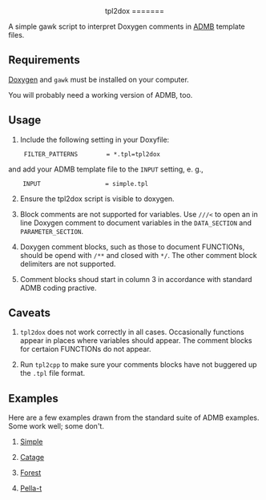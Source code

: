 <center>
tpl2dox
=======
</center>

A simple gawk script to interpret Doxygen comments in 
[ADMB](http://www.admb-project.org/ "ADMB") template files.

Requirements
------------

[Doxygen](www.doxygen.org/ "Doxygen") and `gawk` must be installed on your computer.

You will probably need a working version of ADMB, too.

Usage
-----
1. Include the following setting in your Doxyfile:

		FILTER_PATTERNS        = *.tpl=tpl2dox
and add your ADMB template file to the `INPUT` setting, e. g.,

		INPUT                  = simple.tpl

2. Ensure the tpl2dox script is visible to doxygen.

3. Block comments are not supported for variables. 
Use `///<` to open an in line Doxygen comment to document variables in the
`DATA_SECTION` and `PARAMETER_SECTION`.

4. Doxygen comment blocks, such as those to document FUNCTIONs, 
should be opend with `/**` and closed with `*/`.
The other comment block delimiters are not supported.

5. Comment blocks shoud start in column 3 in accordance with standard
ADMB coding practive.


Caveats
-------

1. `tpl2dox` does not work correctly in all cases. Occasionally functions appear
in places where variables should appear. 
The comment blocks for certaion FUNCTIONs do not appear.

2. Run `tpl2cpp` to make sure your comments blocks have not buggered up 
the `.tpl` file format.

Examples
--------
Here are a few examples drawn from the standard suite of ADMB examples. 
Some work well; some don't.

1. [Simple](simple/dox/html/index.html "Simple")

2. [Catage](catage/dox/html/index.html "Catage")

3. [Forest](forest/dox/html/index.html "Forest")

4. [Pella-t](pella-t/dox/html/index.html "Pella-t")

